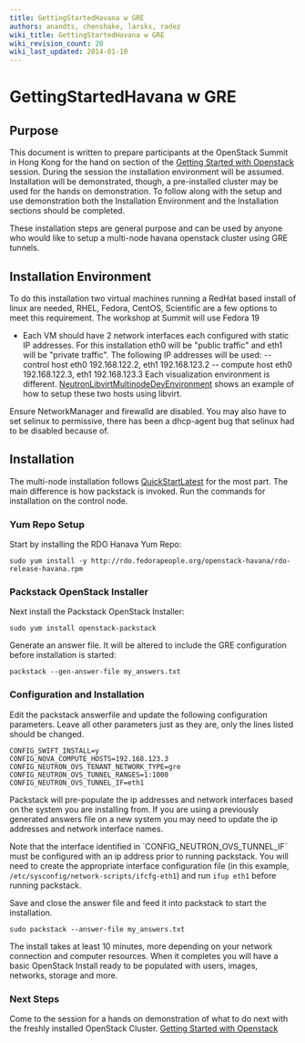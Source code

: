 ```yaml
---
title: GettingStartedHavana w GRE
authors: anandts, chenshake, larsks, radez
wiki_title: GettingStartedHavana w GRE
wiki_revision_count: 20
wiki_last_updated: 2014-01-10
---
```


# GettingStartedHavana w GRE

## Purpose

This document is written to prepare participants at the OpenStack Summit in Hong Kong for the hand on section of the [Getting Started with Openstack](http://openstacksummitnovember2013.sched.org/event/e08eb32425f2031003dcbc36c3b177bf) session. During the session the installation environment will be assumed. Installation will be demonstrated, though, a pre-installed cluster may be used for the hands on demonstration. To follow along with the setup and use demonstration both the Installation Environment and the Installation sections should be completed.

These installation steps are general purpose and can be used by anyone who would like to setup a multi-node havana openstack cluster using GRE tunnels.

## Installation Environment

To do this installation two virtual machines running a RedHat based install of linux are needed, RHEL, Fedora, CentOS, Scientific are a few options to meet this requirement. The workshop at Summit will use Fedora 19
* Each VM should have 2 network interfaces each configured with static IP addresses. For this installation eth0 will be "public traffic" and eth1 will be "private traffic". The following IP addresses will be used:
-- control host eth0 192.168.122.2, eth1 192.168.123.2
-- compute host eth0 192.168.122.3, eth1 192.168.123.3
 Each visualization environment is different. [NeutronLibvirtMultinodeDevEnvironment](NeutronLibvirtMultinodeDevEnvironment) shows an example of how to setup these two hosts using libvirt.

Ensure NetworkManager and firewalld are disabled. You may also have to set selinux to permissive, there has been a dhcp-agent bug that selinux had to be disabled because of.

## Installation

The multi-node installation follows [QuickStartLatest](QuickStartLatest) for the most part. The main difference is how packstack is invoked. Run the commands for installation on the control node.

### Yum Repo Setup

Start by installing the RDO Hanava Yum Repo:

    sudo yum install -y http://rdo.fedorapeople.org/openstack-havana/rdo-release-havana.rpm

### Packstack OpenStack Installer

Next install the Packstack OpenStack Installer:

    sudo yum install openstack-packstack

Generate an answer file. It will be altered to include the GRE configuration before installation is started:

    packstack --gen-answer-file my_answers.txt

### Configuration and Installation

Edit the packstack answerfile and update the following configuration parameters. Leave all other parameters just as they are, only the lines listed should be changed.

    CONFIG_SWIFT_INSTALL=y
    CONFIG_NOVA_COMPUTE_HOSTS=192.168.123.3
    CONFIG_NEUTRON_OVS_TENANT_NETWORK_TYPE=gre
    CONFIG_NEUTRON_OVS_TUNNEL_RANGES=1:1000
    CONFIG_NEUTRON_OVS_TUNNEL_IF=eth1

Packstack will pre-populate the ip addresses and network interfaces based on the system you are installing from. If you are using a previously generated answers file on a new system you may need to update the ip addresses and network interface names.

Note that the interface identified in \`CONFIG_NEUTRON_OVS_TUNNEL_IF\` must be configured with an ip address prior to running packstack. You will need to create the appropriate interface configuration file (in this example, `/etc/sysconfig/network-scripts/ifcfg-eth1`) and run `ifup eth1` before running packstack.

Save and close the answer file and feed it into packstack to start the installation.

    sudo packstack --answer-file my_answers.txt

The install takes at least 10 minutes, more depending on your network connection and computer resources. When it completes you will have a basic OpenStack Install ready to be populated with users, images, networks, storage and more.

### Next Steps

Come to the session for a hands on demonstration of what to do next with the freshly installed OpenStack Cluster.
 [Getting Started with Openstack](http://openstacksummitnovember2013.sched.org/event/e08eb32425f2031003dcbc36c3b177bf)
